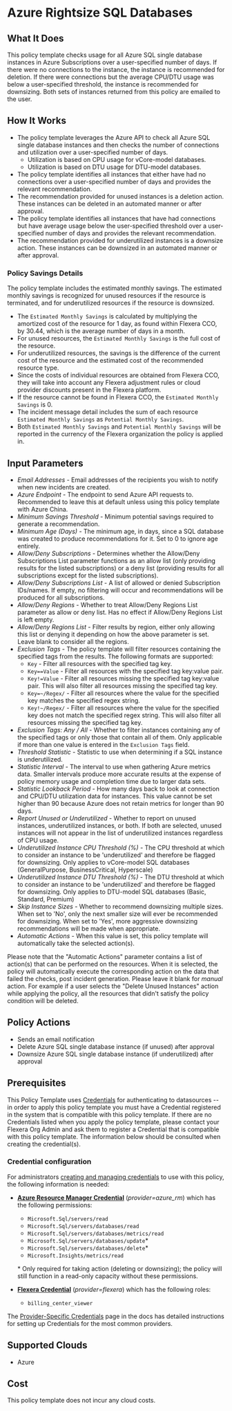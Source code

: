 # Azure Rightsize SQL Databases

## What It Does

This policy template checks usage for all Azure SQL single database instances in Azure Subscriptions over a user-specified number of days. If there were no connections to the instance, the instance is recommended for deletion. If there were connections but the average CPU/DTU usage was below a user-specified threshold, the instance is recommended for downsizing. Both sets of instances returned from this policy are emailed to the user.

## How It Works

- The policy template leverages the Azure API to check all Azure SQL single database instances and then checks the number of connections and utilization over a user-specified number of days.
  - Utilization is based on CPU usage for vCore-model databases.
  - Utilization is based on DTU usage for DTU-model databases.
- The policy template identifies all instances that either have had no connections over a user-specified number of days and provides the relevant recommendation.
- The recommendation provided for unused instances is a deletion action. These instances can be deleted in an automated manner or after approval.
- The policy template identifies all instances that have had connections but have average usage below the user-specified threshold over a user-specified number of days and provides the relevant recommendation.
- The recommendation provided for underutilized instances is a downsize action. These instances can be downsized in an automated manner or after approval.

### Policy Savings Details

The policy template includes the estimated monthly savings. The estimated monthly savings is recognized for unused resources if the resource is terminated, and for underutilized resources if the resource is downsized.

- The `Estimated Monthly Savings` is calculated by multiplying the amortized cost of the resource for 1 day, as found within Flexera CCO, by 30.44, which is the average number of days in a month.
- For unused resources, the `Estimated Monthly Savings` is the full cost of the resource.
- For underutilized resources, the savings is the difference of the current cost of the resource and the estimated cost of the recommended resource type.
- Since the costs of individual resources are obtained from Flexera CCO, they will take into account any Flexera adjustment rules or cloud provider discounts present in the Flexera platform.
- If the resource cannot be found in Flexera CCO, the `Estimated Monthly Savings` is 0.
- The incident message detail includes the sum of each resource `Estimated Monthly Savings` as `Potential Monthly Savings`.
- Both `Estimated Monthly Savings` and `Potential Monthly Savings` will be reported in the currency of the Flexera organization the policy is applied in.

## Input Parameters

- *Email Addresses* - Email addresses of the recipients you wish to notify when new incidents are created.
- *Azure Endpoint* - The endpoint to send Azure API requests to. Recommended to leave this at default unless using this policy template with Azure China.
- *Minimum Savings Threshold* - Minimum potential savings required to generate a recommendation.
- *Minimum Age (Days)* - The minimum age, in days, since a SQL database was created to produce recommendations for it. Set to 0 to ignore age entirely.
- *Allow/Deny Subscriptions* - Determines whether the Allow/Deny Subscriptions List parameter functions as an allow list (only providing results for the listed subscriptions) or a deny list (providing results for all subscriptions except for the listed subscriptions).
- *Allow/Deny Subscriptions List* - A list of allowed or denied Subscription IDs/names. If empty, no filtering will occur and recommendations will be produced for all subscriptions.
- *Allow/Deny Regions* - Whether to treat Allow/Deny Regions List parameter as allow or deny list. Has no effect if Allow/Deny Regions List is left empty.
- *Allow/Deny Regions List* - Filter results by region, either only allowing this list or denying it depending on how the above parameter is set. Leave blank to consider all the regions.
- *Exclusion Tags* - The policy template will filter resources containing the specified tags from the results. The following formats are supported:
  - `Key` - Filter all resources with the specified tag key.
  - `Key==Value` - Filter all resources with the specified tag key:value pair.
  - `Key!=Value` - Filter all resources missing the specified tag key:value pair. This will also filter all resources missing the specified tag key.
  - `Key=~/Regex/` - Filter all resources where the value for the specified key matches the specified regex string.
  - `Key!~/Regex/` - Filter all resources where the value for the specified key does not match the specified regex string. This will also filter all resources missing the specified tag key.
- *Exclusion Tags: Any / All* - Whether to filter instances containing any of the specified tags or only those that contain all of them. Only applicable if more than one value is entered in the `Exclusion Tags` field.
- *Threshold Statistic* - Statistic to use when determining if a SQL instance is underutilized.
- *Statistic Interval* - The interval to use when gathering Azure metrics data. Smaller intervals produce more accurate results at the expense of policy memory usage and completion time due to larger data sets.
- *Statistic Lookback Period* - How many days back to look at connection and CPU/DTU utilization data for instances. This value cannot be set higher than 90 because Azure does not retain metrics for longer than 90 days.
- *Report Unused or Underutilized* - Whether to report on unused instances, underutilized instances, or both. If both are selected, unused instances will not appear in the list of underutilized instances regardless of CPU usage.
- *Underutilized Instance CPU Threshold (%)* - The CPU threshold at which to consider an instance to be 'underutilized' and therefore be flagged for downsizing. Only applies to vCore-model SQL databases (GeneralPurpose, BusinessCritical, Hyperscale)
- *Underutilized Instance DTU Threshold (%)* - The DTU threshold at which to consider an instance to be 'underutilized' and therefore be flagged for downsizing. Only applies to DTU-model SQL databases (Basic, Standard, Premium)
- *Skip Instance Sizes* - Whether to recommend downsizing multiple sizes. When set to 'No', only the next smaller size will ever be recommended for downsizing. When set to 'Yes', more aggressive downsizing recommendations will be made when appropriate.
- *Automatic Actions* - When this value is set, this policy template will automatically take the selected action(s).

Please note that the "Automatic Actions" parameter contains a list of action(s) that can be performed on the resources. When it is selected, the policy will automatically execute the corresponding action on the data that failed the checks, post incident generation. Please leave it blank for *manual* action.
For example if a user selects the "Delete Unused Instances" action while applying the policy, all the resources that didn't satisfy the policy condition will be deleted.

## Policy Actions

- Sends an email notification
- Delete Azure SQL single database instance (if unused) after approval
- Downsize Azure SQL single database instance (if underutilized) after approval

## Prerequisites

This Policy Template uses [Credentials](https://docs.flexera.com/flexera/EN/Automation/ManagingCredentialsExternal.htm) for authenticating to datasources -- in order to apply this policy template you must have a Credential registered in the system that is compatible with this policy template. If there are no Credentials listed when you apply the policy template, please contact your Flexera Org Admin and ask them to register a Credential that is compatible with this policy template. The information below should be consulted when creating the credential(s).

### Credential configuration

For administrators [creating and managing credentials](https://docs.flexera.com/flexera/EN/Automation/ManagingCredentialsExternal.htm) to use with this policy, the following information is needed:

- [**Azure Resource Manager Credential**](https://docs.flexera.com/flexera/EN/Automation/ProviderCredentials.htm#automationadmin_109256743_1124668) (*provider=azure_rm*) which has the following permissions:
  - `Microsoft.Sql/servers/read`
  - `Microsoft.Sql/servers/databases/read`
  - `Microsoft.Sql/servers/databases/metrics/read`
  - `Microsoft.Sql/servers/databases/update`*
  - `Microsoft.Sql/servers/databases/delete`*
  - `Microsoft.Insights/metrics/read`

  \* Only required for taking action (deleting or downsizing); the policy will still function in a read-only capacity without these permissions.

- [**Flexera Credential**](https://docs.flexera.com/flexera/EN/Automation/ProviderCredentials.htm) (*provider=flexera*) which has the following roles:
  - `billing_center_viewer`

The [Provider-Specific Credentials](https://docs.flexera.com/flexera/EN/Automation/ProviderCredentials.htm) page in the docs has detailed instructions for setting up Credentials for the most common providers.

## Supported Clouds

- Azure

## Cost

This policy template does not incur any cloud costs.
